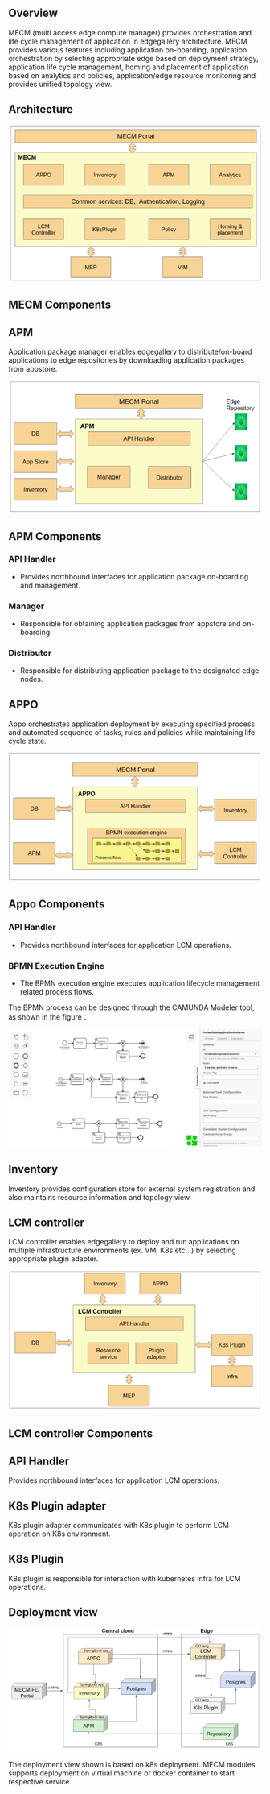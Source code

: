 ## Overview
MECM (multi access edge compute manager) provides orchestration and life cycle management of application in
 edgegallery architecture. MECM provides various features including application on-boarding, application orchestration by selecting
  appropriate edge based on deployment strategy, application life cycle management, homing and placement of application 
  based on analytics and policies, application/edge resource monitoring and provides unified topology view.
 
## Architecture
![.](/uploads/images/2020/0924/mecm-architecture.png "mecm-architecture.png")

## MECM Components
## APM
 Application package manager enables edgegallery to distribute/on-board applications to edge repositories by
  downloading application packages from appstore. 
  
![.](/uploads/images/2020/0924/mecm_apm_architecture.png "mecm_apm_architecture.png")

## APM Components
### API Handler

* Provides northbound interfaces for application package on-boarding and management.     

### Manager

* Responsible for obtaining application packages from appstore and on-boarding.     
  
### Distributor

* Responsible for distributing application package to the designated edge nodes.
  
## APPO
 Appo orchestrates application deployment by executing specified process and automated sequence of tasks, rules and
  policies while maintaining life cycle state.

![.](/uploads/images/2020/0924/mecm_appo_architecture.png "mecm_appo_architecture.png")

## Appo Components
### API Handler

* Provides northbound interfaces for application LCM operations.     

### BPMN Execution Engine

* The BPMN execution engine executes application lifecycle management related process flows.        

The BPMN process can be designed through the CAMUNDA Modeler tool, as shown in the figure：

![.](/uploads/images/2020/0924/mecm_appo_process_flow.png "mecm_appo_process_flow.png")

## Inventory
 Inventory provides configuration store for external system registration and also maintains resource information and
  topology view.

## LCM controller
 LCM controller enables edgegallery to deploy and run applications on multiple infrastructure environments (ex. VM, K8s
  etc...) by selecting appropriate plugin adapter. 

![.](/uploads/images/2020/0924/mecm-applcm-diagram.png "mecm-applcm-diagram.png") 

## LCM controller Components
## API Handler
 Provides northbound interfaces for application LCM operations.

## K8s Plugin adapter
 K8s plugin adapter communicates with K8s plugin to perform LCM operation on K8s environment.

## K8s Plugin
 K8s plugin is responsible for interaction with kubernetes infra for LCM operations.


## Deployment view
![.](/uploads/images/2020/0924/mecm-deployment-overview.png "mecm-deployment-overview.png")

The deployment view shown is based on k8s deployment. MECM modules supports deployment on virtual
 machine or docker container to start respective service.
